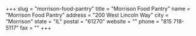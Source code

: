 +++
slug = "morrison-food-pantry"
title = "Morrison Food Pantry"
name = "Morrison Food Pantry"
address = "200 West Lincoln Way"
city = "Morrison"
state = "IL"
postal = "61270"
website = ""
phone = "815 718-5117"
fax = ""
+++
